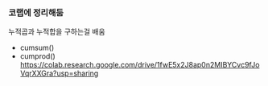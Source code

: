 

### 코랩에 정리해둠
누적곱과 누적합을 구하는걸 배움
- cumsum()
- cumprod()
https://colab.research.google.com/drive/1fwE5x2J8ap0n2MIBYCvc9fJoVqrXXGra?usp=sharing